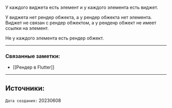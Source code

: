 У каждого виджета есть элемент и у каждого элемента есть виджет.

У виджета нет рендер обжекта, а у рендер обжекта нет элемента. Виджет не связан с рендер обжектом, а у ренденр обжект не имеет ссылки на элемент.

Не у каждого элемента есть рендер обжект.

---
### Связанные заметки:
- [[Рендер в Flutter]]

---
**Источники**: 
- 

`Дата создания:` 20230608